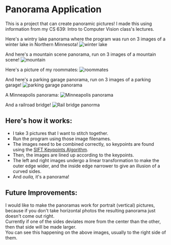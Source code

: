 # Panorama Application  
  
This is a project that can create panoramic pictures! I made this using 
information from my CS 639: Intro to Computer Vision class's lectures.  

Here's a wintry lake panorama where the program was run on 3 images of a winter lake in Northern Minnesota! ![winter lake](https://github.com/ChristopherGottwaldt/Panorama_Application/blob/main/wintrylake.png) 
 
  
And here's a mountain scene panorama, run on 3 images of a mountain scene! ![mountain](https://github.com/ChristopherGottwaldt/Panorama_Application/blob/main/mountain_panorama.png)

Here's a picture of my roommates: ![roommates](https://github.com/ChristopherGottwaldt/Panorama_Application/blob/main/roommates.png)
  
And here's a parking garage panorama, run on 3 images of a parking garage! ![parking garage panorama](https://github.com/ChristopherGottwaldt/Panorama_Application/blob/main/garagepano.png)

A Minneapolis panorama: ![Minneapolis panorama](https://github.com/ChristopherGottwaldt/Panorama_Application/blob/main/mpls_pano.jpg)  

And a railroad bridge! ![Rail bridge panorma](https://github.com/ChristopherGottwaldt/Panorama_Application/blob/main/wintrybridgepano.png)

  
## Here's how it works:
- I take 3 pictures that I want to stitch together.
- Run the program using those image filenames.
- The images need to be combined correctly, so keypoints are found using the 
[SIFT Keypoints Algorithm](https://en.wikipedia.org/wiki/Scale-invariant_feature_transform).
- Then, the images are lined up according to the keypoints.
- The left and right images undergo a linear transformation to make the outer 
edge wider, and the inside edge narrower to give an illusion of a curved sides. 
- And *ouila,* it's a panorama!  

## Future Improvements:
 I would like to make the panoramas work for portrait (vertical) pictures, because if you don't take horizontal photos the resulting panorama just doesn't come out right.  
 Currently if one of the sides deviates more from the center than the other, then that side will be made larger.  
 You can see this happening on the above images, usually to the right side of them.
